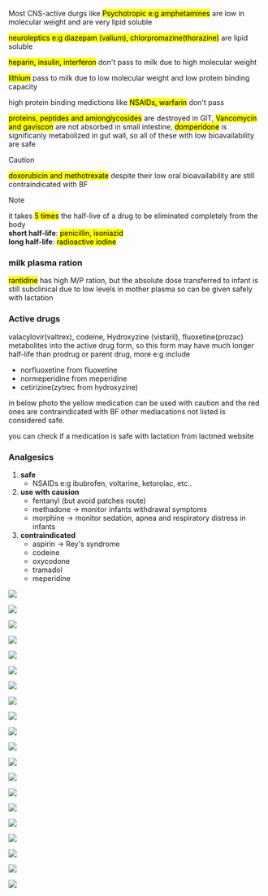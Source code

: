 
Most CNS-active durgs like <mark>Psychotropic e:g amphetamines</mark> are low in molecular weight and are very lipid soluble

<mark>neuroleptics e:g diazepam (valium), chlorpromazine(thorazine)</mark> are lipid soluble

<mark>heparin, insulin, interferon</mark> don't pass to milk due to high molecular weight

<mark>lithium</mark> pass to milk due to low molecular weight and low protein binding capacity

high protein binding medictions like <mark>NSAIDs, warfarin</mark> don't pass

<mark>proteins, peptides and amionglycosides</mark> are destroyed in GIT, <mark>Vancomycin and gaviscon</mark> are not absorbed in small intestine, <mark>domperidone</mark> is significanly metabolized in gut wall, so all of these with low bioavailability are safe

> [!caution]
> <mark>doxorubicin and methotrexate</mark> despite their low oral bioavailability are still contraindicated with BF

> [!NOTE]
> it takes <mark>5 times</mark> the half-live of a drug to be eliminated completely from the body\
> **short half-life**: <mark>penicillin, isoniazid</mark>\
> **long half-life**: <mark>radioactive iodine</mark>

### milk plasma ration

<mark>rantidine</mark> has high M/P ration, but the absolute dose transferred to infant is still subclinical due to low levels in mother plasma so can be given safely with lactation

### Active drugs
valacylovir(valtrex), codeine, Hydroxyzine (vistaril), fluoxetine(prozac) metabolites into the active drug form, so this form may have much longer half-life than prodrug or parent drug, more e:g include
- norfluoxetine from fluoxetine
- normeperidine from meperidine
- cetirizine(zytrec from hydroxyzine)

in below photo the yellow medication can be used with caution and the red ones are contraindicated with BF other mediacations not listed is considered safe.

you can check if a medication is safe with lactation from lactmed website

### Analgesics 
1. **safe**
    - NSAIDs e:g ibubrofen, voltarine, ketorolac, etc..
1. **use with causion**
    - fentanyl (but avoid patches route)
    - methadone -> monitor infants withdrawal symptoms
    - morphine -> monitor sedation, apnea and respiratory distress in infants
2. **contraindicated**
    - aspirin -> Rey's syndrome
    - codeine
    - oxycodone
    - tramadol
    - meperidine

![](./imgs/dontGiveMedication.png)

![](./imgs/anesthetic.png)

![](./imgs/antibioticsAndAntifungal.png)

![](./imgs/vaccines.png)

![](./imgs/antihypertensive2.png)

![](./imgs/antiCoagulants.png)

![](./imgs/psychotropics.png)

![](./imgs/antiDepressant.png)

![](./imgs/antimanicAntiSeizures.png)

![](./imgs/antipsychotic.png)

![](./imgs/steroids.png)

![](./imgs/thyroxin.png)

![](./imgs/alcohol.png)

![](./imgs/tobacoo.png)

![](./imgs/caffeine.png)

![](./imgs/ilicitDrugs.png)

![](./imgs/examplesIlicit.png)

![](./imgs/examplesIlicit2.png)

![](./imgs/radioActiveAgent.png)

![](./imgs/radioContrastAgent.png)

